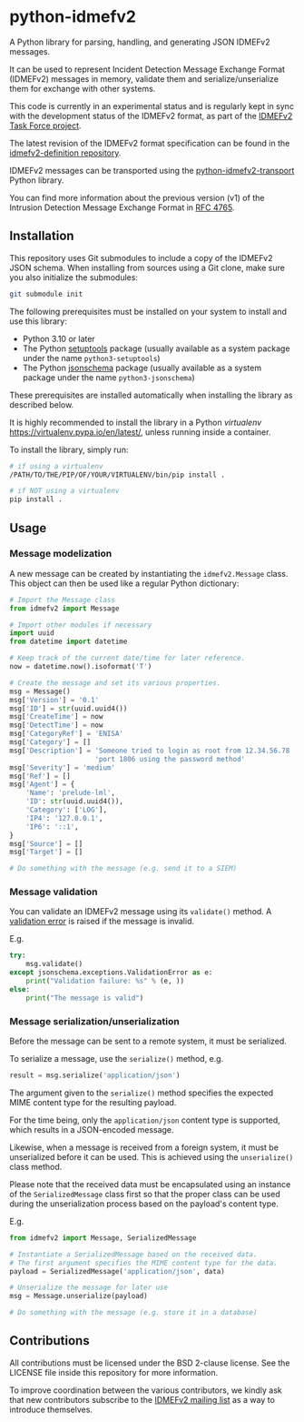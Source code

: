 # python-idmefv2

A Python library for parsing, handling, and generating JSON IDMEFv2 messages.

It can be used to represent Incident Detection Message Exchange Format (IDMEFv2) messages in memory, validate them and serialize/unserialize them for exchange with other systems.

This code is currently in an experimental status and is regularly kept in sync with the development status of the IDMEFv2 format, as part of the [IDMEFv2 Task Force project](https://www.idmefv2.org/).

The latest revision of the IDMEFv2 format specification can be found in the [idmefv2-definition repository](https://github.com/IDMEFv2/idmefv2-Specification).

IDMEFv2 messages can be transported using the [python-idmefv2-transport](https://github.com/IDMEFv2/python-idmefv2-transport) Python library.

You can find more information about the previous version (v1) of the Intrusion Detection Message Exchange Format in [RFC 4765](https://tools.ietf.org/html/rfc4765).

## Installation

This repository uses Git submodules to include a copy of the IDMEFv2 JSON schema. When installing from sources using a Git clone, make sure you also initialize the submodules:

``` sh
git submodule init
```

The following prerequisites must be installed on your system to install and use this library:

-   Python 3.10 or later
-   The Python [setuptools](https://pypi.org/project/setuptools/) package (usually available as a system package under the name `python3-setuptools`)
-   The Python [jsonschema](https://pypi.org/project/jsonschema/) package (usually available as a system package under the name `python3-jsonschema`)

These prerequisites are installed automatically when installing the library as described below.

It is highly recommended to install the library in a Python *virtualenv* https://virtualenv.pypa.io/en/latest/, unless running inside a container.

To install the library, simply run:

``` sh
# if using a virtualenv
/PATH/TO/THE/PIP/OF/YOUR/VIRTUALENV/bin/pip install .
```

``` sh
# if NOT using a virtualenv
pip install .
```

## Usage

### Message modelization

A new message can be created by instantiating the `idmefv2.Message` class. This object can then be used like a regular Python dictionary:

``` python
# Import the Message class
from idmefv2 import Message

# Import other modules if necessary
import uuid
from datetime import datetime

# Keep track of the current date/time for later reference.
now = datetime.now().isoformat('T')

# Create the message and set its various properties.
msg = Message()
msg['Version'] = '0.1'
msg['ID'] = str(uuid.uuid4())
msg['CreateTime'] = now
msg['DetectTime'] = now
msg['CategoryRef'] = 'ENISA'
msg['Category'] = []
msg['Description'] = 'Someone tried to login as root from 12.34.56.78 '\
                     'port 1806 using the password method'
msg['Severity'] = 'medium'
msg['Ref'] = []
msg['Agent'] = {
    'Name': 'prelude-lml',
    'ID': str(uuid.uuid4()),
    'Category': ['LOG'],
    'IP4': '127.0.0.1',
    'IP6': '::1',
}
msg['Source'] = []
msg['Target'] = []

# Do something with the message (e.g. send it to a SIEM)
```

### Message validation

You can validate an IDMEFv2 message using its `validate()` method. A [validation error](https://python-jsonschema.readthedocs.io/en/stable/errors/) is raised if the message is invalid.

E.g.

``` python
try:
    msg.validate()
except jsonschema.exceptions.ValidationError as e:
    print("Validation failure: %s" % (e, ))
else:
    print("The message is valid")
```

### Message serialization/unserialization

Before the message can be sent to a remote system, it must be serialized.

To serialize a message, use the `serialize()` method, e.g.

``` python
result = msg.serialize('application/json')
```

The argument given to the `serialize()` method specifies the expected MIME content type for the resulting payload.

For the time being, only the `application/json` content type is supported, which results in a JSON-encoded message.

Likewise, when a message is received from a foreign system, it must be unserialized before it can be used. This is achieved using the `unserialize()` class method.

Please note that the received data must be encapsulated using an instance of the `SerializedMessage` class first so that the proper class can be used during the unserialization process based on the payload\'s content type.

E.g.

``` python
from idmefv2 import Message, SerializedMessage

# Instantiate a SerializedMessage based on the received data.
# The first argument specifies the MIME content type for the data.
payload = SerializedMessage('application/json', data)

# Unserialize the message for later use
msg = Message.unserialize(payload)

# Do something with the message (e.g. store it in a database)
```

## Contributions

All contributions must be licensed under the BSD 2-clause license. See the LICENSE file inside this repository for more information.

To improve coordination between the various contributors, we kindly ask that new contributors subscribe to the [IDMEFv2 mailing list](https://www.freelists.org/list/idmefv2) as a way to introduce themselves.
